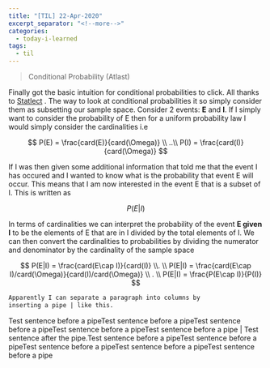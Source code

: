 ```yaml
---
title: "[TIL] 22-Apr-2020"
excerpt_separator: "<!--more-->"
categories:
  - today-i-learned
tags:
  - til 
---
```


> Conditional Probability (Atlast)

<!--more-->

Finally got the basic intuition for conditional probabilities to click. All thanks to [Statlect](https://www.statlect.com/fundamentals-of-probability/conditional-probability) . The way to look at conditional probabilities it so simply consider them as subsetting our sample space. Consider 2 events: **E** and **I**. If I simply want to consider the probability of E then for a uniform probability law I would simply consider the cardinalities i.e 

$$
P(E) = \frac{card(E)}{card(\Omega)} \\ ..\\
P(I) = \frac{card(I)}{card(\Omega)}
$$

If I was then given some additional information that told me that the event I has occured and I wanted to know what is the probability that event E will occur. This means that I am now interested in the event E that is a subset of I. This is written as

$$
P(E|I)
$$

In terms of cardinalities we can interpret the probability of the event **E given I** to be the elements of E that are in I divided by the total elements of I. We can then convert the  cardinalities to probabilities by dividing the numerator and denominator by the cardinality of the sample space

$$
P(E|I) = \frac{card(E\cap I)}{card(I)} \\. \\
P(E|I) = \frac{card(E\cap I)/card(\Omega)}{card(I)/card(\Omega)} \\ . \\
P(E|I) = \frac{P(E\cap I)}{P(I)}
$$

```markdown
Apparently I can separate a paragraph into columns by 
inserting a pipe | like this.
```

Test sentence before a pipeTest sentence before a pipeTest sentence before a pipeTest sentence before a pipeTest sentence before a pipe | Test sentence after the pipe.Test sentence before a pipeTest sentence before a pipeTest sentence before a pipeTest sentence before a pipeTest sentence before a pipe
